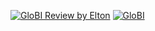 [![GloBI Review by Elton](../../actions/workflows/review.yml/badge.svg)](../../actions/workflows/review.yml) [![GloBI](https://api.globalbioticinteractions.org/interaction.svg?accordingTo=globi:globalbioticinteractions/AMNH-hymenoptera)](https://globalbioticinteractions.org/?accordingTo=globi:globalbioticinteractions/AMNH-hymenoptera) 

